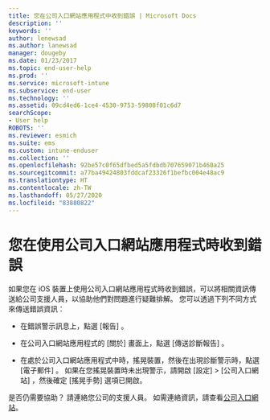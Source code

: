 ```yaml
---
title: 您在公司入口網站應用程式中收到錯誤 | Microsoft Docs
description: ''
keywords: ''
author: lenewsad
ms.author: lanewsad
manager: dougeby
ms.date: 01/23/2017
ms.topic: end-user-help
ms.prod: ''
ms.service: microsoft-intune
ms.subservice: end-user
ms.technology: ''
ms.assetid: 09cd4ed6-1ce4-4530-9753-59808f01c6d7
searchScope:
- User help
ROBOTS: ''
ms.reviewer: esmich
ms.suite: ems
ms.custom: intune-enduser
ms.collection: ''
ms.openlocfilehash: 92be57c0f65dfbed5a5fdbdb707659071b460a25
ms.sourcegitcommit: a77ba49424803fddcaf23326f1befbc004e48ac9
ms.translationtype: HT
ms.contentlocale: zh-TW
ms.lasthandoff: 05/27/2020
ms.locfileid: "83880822"
---
```

# <a name="you-get-an-error-while-using-the-company-portal-app"></a>您在使用公司入口網站應用程式時收到錯誤

如果您在 iOS 裝置上使用公司入口網站應用程式時收到錯誤，可以將相關資訊傳送給公司支援人員，以協助他們對問題進行疑難排解。 您可以透過下列不同方式來傳送錯誤資訊：

- 在錯誤警示訊息上，點選 [報告]  。

- 在公司入口網站應用程式的 [關於]  畫面上，點選 [傳送診斷報告]  。

- 在處於公司入口網站應用程式中時，搖晃裝置，然後在出現診斷警示時，點選 [電子郵件]  。 如果在您搖晃裝置時未出現警示，請開啟 [設定]   > [公司入口網站]  ，然後確定 [搖晃手勢]  選項已開啟。

是否仍需要協助？ 請連絡您公司的支援人員。 如需連絡資訊，請查看[公司入口網站](https://go.microsoft.com/fwlink/?linkid=2010980)。
